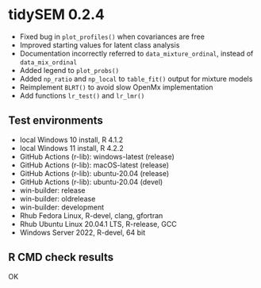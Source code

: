 # tidySEM 0.2.4

* Fixed bug in `plot_profiles()` when covariances are free
* Improved starting values for latent class analysis
* Documentation incorrectly referred to `data_mixture_ordinal`, instead of
  `data_mix_ordinal`
* Added legend to `plot_probs()`
* Added `np_ratio` and `np_local` to `table_fit()` output for mixture models
* Reimplement `BLRT()` to avoid slow OpenMx implementation
* Add functions `lr_test()` and `lr_lmr()`

## Test environments

* local Windows 10 install, R 4.1.2
* local Windows 11 install, R 4.2.2
* GitHub Actions (r-lib): windows-latest (release)
* GitHub Actions (r-lib): macOS-latest (release)
* GitHub Actions (r-lib): ubuntu-20.04 (release)
* GitHub Actions (r-lib): ubuntu-20.04 (devel)
* win-builder: release
* win-builder: oldrelease
* win-builder: development
* Rhub Fedora Linux, R-devel, clang, gfortran
* Rhub Ubuntu Linux 20.04.1 LTS, R-release, GCC
* Windows Server 2022, R-devel, 64 bit

## R CMD check results

OK
